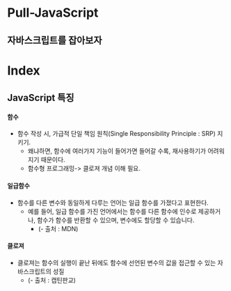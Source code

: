 # Pull-JavaScript
자바스크립트를 잡아보자
---

# Index

## JavaScript 특징


#### 함수
- 함수 작성 시, 가급적 단일 책임 원칙(Single Responsibility Principle : SRP) 지키기. 
  - 왜냐하면, 함수에 여러가지 기능이 들어가면 들어갈 수록, 재사용하기가 어려워지기 때문이다.
  - 함수형 프로그래밍-> 클로져 개념 이해 필요.





#### 일급함수 
- 함수를 다른 변수와 동일하게 다루는 언어는 일급 함수를 가졌다고 표현한다. 
  - 예를 들어, 일급 함수를 가진 언어에서는 함수를 다른 함수에 인수로 제공하거나, 함수가 함수를 반환할 수 있으며, 변수에도 할당할 수 있습니다. 
    - (- 출처 : MDN)

#### 클로져
- 클로져는 함수의 실행이 끝난 뒤에도 함수에 선언된 변수의 값을 접근할 수 있는 자바스크립트의 성질
  - (- 출처 : 캡틴판교)